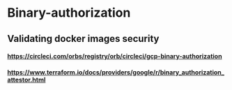 # Binary-authorization


## Validating docker images security


#### https://circleci.com/orbs/registry/orb/circleci/gcp-binary-authorization
#### https://www.terraform.io/docs/providers/google/r/binary_authorization_attestor.html
